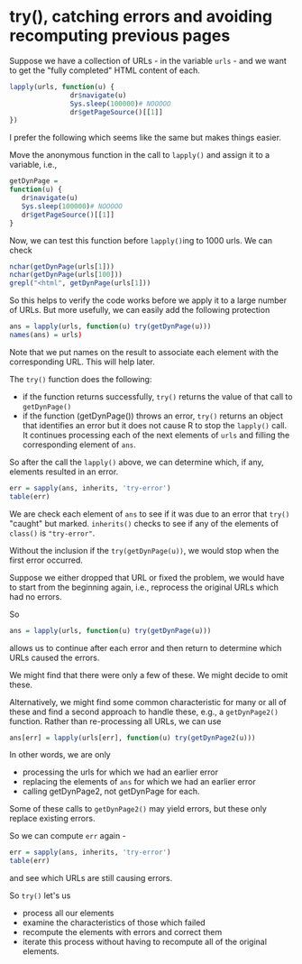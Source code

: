 # try(), catching errors and avoiding recomputing previous pages

Suppose we have a collection of URLs - in the variable `urls` - 
and we want to get the "fully completed" HTML content of each.

```r
lapply(urls, function(u) {
               dr$navigate(u)
			   Sys.sleep(100000)# NOOOOO
			   dr$getPageSource()[[1]]
})
```

I prefer the following which seems like the same but makes things easier.

Move the anonymous function in the call to `lapply()` and assign it 
to a variable, i.e.,
```r
getDynPage =
function(u) {
   dr$navigate(u)
   Sys.sleep(100000)# NOOOOO
   dr$getPageSource()[[1]]
}
```

Now, we can test this function before `lapply()`ing to 1000 urls.
We can check
```r
nchar(getDynPage(urls[1]))
nchar(getDynPage(urls[100]))
grepl("<html", getDynPage(urls[1]))
```

So this helps to verify the code works before we apply it to a large number of URLs.
But more usefully, we can easily add the following protection
```r
ans = lapply(urls, function(u) try(getDynPage(u)))
names(ans) = urls)
```
Note that we put names on the result to associate each element with the corresponding URL.
This will help later.

The `try()` function does the following:
+ if the function returns successfully, `try()` returns the value of that call to `getDynPage()`
+ if the function (getDynPage()) throws an error, `try()` returns an object that identifies an error
   but it does not cause R to stop the `lapply()` call. 
   It continues processing each of the next elements of `urls` and filling the corresponding
   element of `ans`.
   

So after the call the `lapply()` above, we can determine which, if any, elements resulted in an error.
```r   
err = sapply(ans, inherits, 'try-error')
table(err)
```

We are check each element of `ans` to see if it was due to an error that `try()` "caught" but
marked.
`inherits()` checks to see if any of the elements of `class()` is `"try-error"`.


Without the inclusion if the `try(getDynPage(u))`,
we would stop when the first error occurred.

Suppose we either dropped that URL or fixed the problem, 
we would have to start from the beginning again, i.e.,
reprocess the original URLs which had no errors.

So 
```r
ans = lapply(urls, function(u) try(getDynPage(u)))
```
allows us to continue after each error and then
return to determine which URLs caused the errors.

We might find that there were only a few of these.
We might decide to omit these.

Alternatively, we might find some common characteristic for many or all of these
and find a second approach to handle these, e.g., a `getDynPage2()` function.
Rather than re-processing all URLs, we can use

```r
ans[err] = lapply(urls[err], function(u) try(getDynPage2(u)))
```
In other words,  we are only 
+ processing the urls for which we had an earlier error
+ replacing the elements of `ans` for which we had an earlier error
+ calling getDynPage2, not getDynPage for each.

Some of these calls to `getDynPage2()` may  yield errors, but these only replace
existing errors.

So we can compute `err` again - 
```r
err = sapply(ans, inherits, 'try-error')
table(err)
```
and see which URLs  are still causing errors.


So `try()` let's us 
+ process all our elements
+ examine the characteristics of those which failed
+ recompute the elements with errors and correct them
+ iterate this process without having to recompute all of the original elements.


